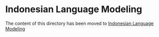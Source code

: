 # Indonesian Language Modeling
The content of this directory has been moved to [Indonesian Language Modeling](../ULMFiT)

